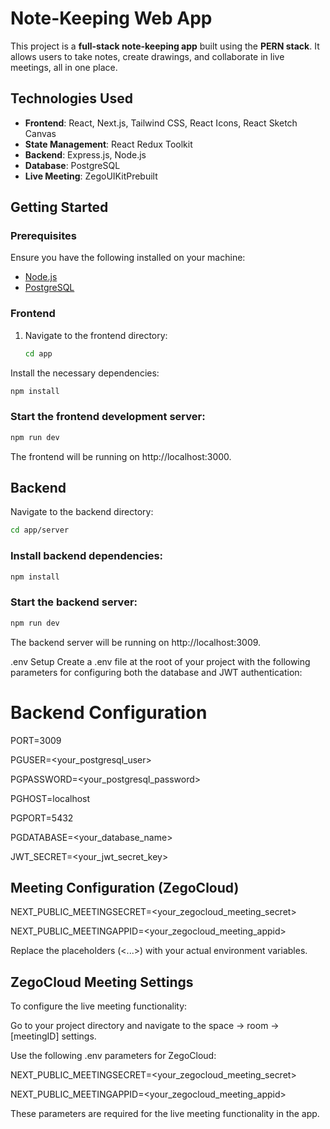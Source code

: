 # Note-Keeping Web App

This project is a **full-stack note-keeping app** built using the **PERN stack**. It allows users to take notes, create drawings, and collaborate in live meetings, all in one place.

## Technologies Used

- **Frontend**: React, Next.js, Tailwind CSS, React Icons, React Sketch Canvas
- **State Management**: React Redux Toolkit
- **Backend**: Express.js, Node.js
- **Database**: PostgreSQL
- **Live Meeting**: ZegoUIKitPrebuilt

## Getting Started

### Prerequisites

Ensure you have the following installed on your machine:

- [Node.js](https://nodejs.org/)
- [PostgreSQL](https://www.postgresql.org/)

### Frontend

1. Navigate to the frontend directory:

   ```bash
   cd app
   ```
Install the necessary dependencies:

  ```bash
  npm install
```
### Start the frontend development server:

```bash
npm run dev
```
The frontend will be running on http://localhost:3000.

## Backend
Navigate to the backend directory:
```bash
cd app/server
```
### Install backend dependencies:
```bash
npm install
```
### Start the backend server:
```bash
npm run dev
```
The backend server will be running on http://localhost:3009.


.env Setup
Create a .env file at the root of your project with the following parameters for configuring both the database and JWT authentication:

# Backend Configuration
PORT=3009

PGUSER=<your_postgresql_user>

PGPASSWORD=<your_postgresql_password>

PGHOST=localhost

PGPORT=5432

PGDATABASE=<your_database_name>

JWT_SECRET=<your_jwt_secret_key>

## Meeting Configuration (ZegoCloud)
NEXT_PUBLIC_MEETINGSECRET=<your_zegocloud_meeting_secret>

NEXT_PUBLIC_MEETINGAPPID=<your_zegocloud_meeting_appid>

Replace the placeholders (<...>) with your actual environment variables.

## ZegoCloud Meeting Settings
To configure the live meeting functionality:

Go to your project directory and navigate to the space -> room -> [meetingID] settings.

Use the following .env parameters for ZegoCloud:

NEXT_PUBLIC_MEETINGSECRET=<your_zegocloud_meeting_secret>

NEXT_PUBLIC_MEETINGAPPID=<your_zegocloud_meeting_appid>

These parameters are required for the live meeting functionality in the app.
